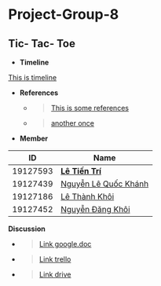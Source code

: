 # Project-Group-8
## Tic- Tac- Toe

- **Timeline**

[This is timeline](https://timelines.gitkraken.com/timeline/953ca11e5a8d40dfab96d46641944d3b)

- **References**
  - >[This is some references](https://drive.google.com/file/d/1Sbh5uFOsk3xUbJGSh9HlNhUtUpPHx_dl/view?usp=sharing)
  - >[another once](https://drive.google.com/file/d/1Sbh5uFOsk3xUbJGSh9HlNhUtUpPHx_dl/view?usp=sharing)

- **Member**

 | **ID** | **Name** |
 | --- | --- |
 | 19127593 | **[Lê Tiến Trí](https://www.facebook.com/le.tri.7568596)** |
 | 19127439 | [Nguyễn Lê Quốc	Khánh](https://www.facebook.com/khanh.quoc.7330) |
 | 19127186 | [Lê Thành	Khôi](https://www.facebook.com/tkoii.810) |
 | 19127452 | [Nguyễn Đăng Khôi](https://www.facebook.com/profile.php?id=100010483894449) |
 
 **Discussion**
  
  - >[Link google.doc](https://docs.google.com/document/d/1Dv4jf-1zNE63lMhnlviP9ZeBYAlDsH6lZRxp07doHq8/edit?fbclid=IwAR0glHYi-u_c1VaKnzQIOoaJH15uCi-y5E7Ek1Rb50yuRUYQwlD7kFvw2pI)
  
  - >[Link trello](https://trello.com/b/5yeUio30/ch%C3%A0o-m%E1%BB%ABng-%C4%91%E1%BA%BFn-v%E1%BB%9Bi-trello)
  
  - >[Link drive](https://drive.google.com/drive/folders/13zgWGjmXFL4JV7hE7B6t6gAPzLpTy--1?usp=sharing)
 

